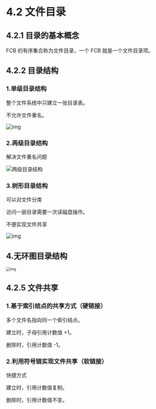 # 4.2 文件目录

## 4.2.1 目录的基本概念

FCB 的有序集合称为文件目录，一个 FCB 就是一个文件目录项。

## 4.2.2 目录结构

### 1.单级目录结构

整个文件系统中只建立一张目录表。

不允许文件重名。

![img](https://csnotes.oss-cn-beijing.aliyuncs.com/photos/%E5%8D%95%E7%BA%A7%E7%9B%AE%E5%BD%95%E7%BB%93%E6%9E%84.png)

### 2.两级目录结构

解决文件重名问题

![两级目录结构](https://csnotes.oss-cn-beijing.aliyuncs.com/photos/%E4%B8%A4%E7%BA%A7%E7%9B%AE%E5%BD%95%E7%BB%93%E6%9E%84.png)

### 3.树形目录结构

可以对文件分类

访问一层目录需要一次读磁盘操作。

不便实现文件共享

![img](https://csnotes.oss-cn-beijing.aliyuncs.com/photos/%E6%A0%91%E5%BD%A2%E7%9B%AE%E5%BD%95.png)

## 4.无环图目录结构

<img src="https://csnotes.oss-cn-beijing.aliyuncs.com/photos/%E6%97%A0%E7%8E%AF%E5%9B%BE%E7%9B%AE%E5%BD%95%E7%BB%93%E6%9E%84.png" alt="img" style="zoom:67%;" />

## 4.2.5 文件共享

### 1.基于索引结点的共享方式（硬链接）

多个文件名指向同一个索引结点。

建立时，子母引用计数值 +1。

删除时，引用计数值 -1。

### 2.利用符号链实现文件共享（软链接）

快捷方式

建立时，引用计数值复制。

删除时，引用计数值不变。


